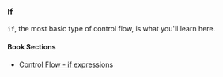 ### If

`if`, the most basic type of control flow, is what you'll learn here.

#### Book Sections

- [Control Flow - if expressions](https://doc.rust-lang.org/book/ch03-05-control-flow.html#if-expressions)
